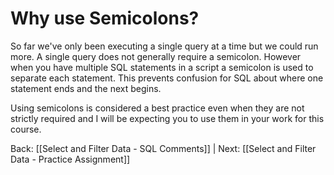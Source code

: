 
# Why use Semicolons?

So far we've only been executing a single query at a time but we could run more. A single query does not generally require a semicolon. However when you have multiple SQL statements in a script a semicolon is used to separate each statement. This prevents confusion for SQL about where one statement ends and the next begins.

Using semicolons is considered a best practice even when they are not strictly required and I will be expecting you to use them in your work for this course.

Back: [[Select and Filter Data - SQL Comments]] | Next: [[Select and Filter Data - Practice Assignment]]